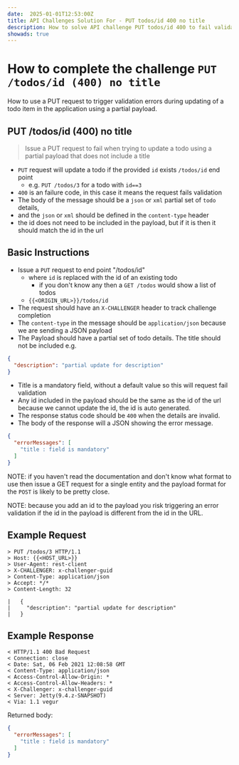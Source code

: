 ```yaml
---
date:  2025-01-01T12:53:00Z
title: API Challenges Solution For - PUT todos/id 400 no title
description: How to solve API challenge PUT todos/id 400 to fail validation due to no title in the payload.
showads: true
---
```


# How to complete the challenge `PUT /todos/id (400) no title`

How to use a PUT request to trigger validation errors during updating of a todo item in the application using a partial payload.

## PUT /todos/id (400) no title

> Issue a PUT request to fail when trying to update a todo using a partial payload that does not include a title

- `PUT` request will update a todo if the provided `id` exists `/todos/id` end point
    - e.g. `PUT /todos/3` for a todo with `id==3`
- `400` is an failure code, in this case it means the request fails validation
- The body of the message should be a `json` or `xml` partial set of `todo` details,
-  and the `json` or `xml` should be defined in the `content-type` header
- the id does not need to be included in the payload, but if it is then it should match the id in the url


## Basic Instructions

- Issue a `PUT` request to end point "/todos/id"
    - where `id` is replaced with the id of an existing todo
        - if you don't know any then a `GET /todos` would show a list of todos
    - `{{<ORIGIN_URL>}}/todos/id`
- The request should have an `X-CHALLENGER` header to track challenge completion
- The `content-type` in the message should be `application/json` because we are sending a JSON payload
- The Payload should have a partial set of todo details. The title should not be included e.g.

```json
{
  "description": "partial update for description"
}
```
- Title is a mandatory field, without a default value so this will request fail validation
- Any id included in the payload should be the same as the id of the url because we cannot update the id, the id is auto generated.
- The response status code should be `400` when the details are invalid.
- The body of the response will a JSON showing the error message.

```json
{
  "errorMessages": [
    "title : field is mandatory"
  ]
}
```

NOTE: if you haven't read the documentation and don't know what format to use then issue a GET request for a single entity and the payload format for the `POST` is likely to be pretty close.

NOTE: because you add an id to the payload you risk triggering an error validation if the id in the payload is different from the id in the URL.


## Example Request

~~~~~~~~
> PUT /todos/3 HTTP/1.1
> Host: {{<HOST_URL>}}
> User-Agent: rest-client
> X-CHALLENGER: x-challenger-guid
> Content-Type: application/json
> Accept: */*
> Content-Length: 32

|   {
|     "description": "partial update for description"
|   }
~~~~~~~~

## Example Response

~~~~~~~~
< HTTP/1.1 400 Bad Request
< Connection: close
< Date: Sat, 06 Feb 2021 12:08:58 GMT
< Content-Type: application/json
< Access-Control-Allow-Origin: *
< Access-Control-Allow-Headers: *
< X-Challenger: x-challenger-guid
< Server: Jetty(9.4.z-SNAPSHOT)
< Via: 1.1 vegur
~~~~~~~~

Returned body:

```json
{
  "errorMessages": [
    "title : field is mandatory"
  ]
}
```





